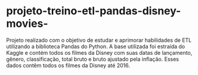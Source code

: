 # projeto-treino-etl-pandas-disney-movies-
Projeto realizado com o objetivo de estudar e aprimorar habilidades de ETL utilizando a biblioteca Pandas do Python.  A base utilizada foi estraída do Kaggle e contém todos os filmes da Disney com suas datas de lançamento, gênero, classificação, total bruto e bruto ajustado pela inflação. Esses dados contêm todos os filmes da Disney até 2016.
